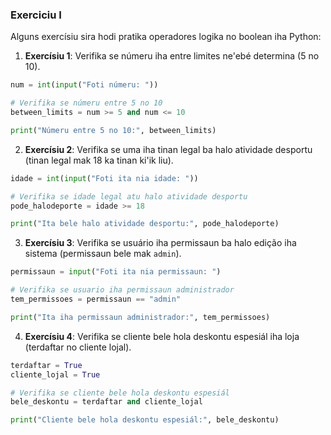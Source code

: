 ### Exerciciu I

Alguns exercísiu sira hodi pratika operadores logika no boolean iha Python:

1. **Exercísiu 1**: Verifika se númeru iha entre limites ne'ebé determina (5 no 10).

```python
num = int(input("Foti númeru: "))

# Verifika se númeru entre 5 no 10
between_limits = num >= 5 and num <= 10

print("Númeru entre 5 no 10:", between_limits)
```

2. **Exercísiu 2**: Verifika se uma iha tinan legal ba halo atividade desportu (tinan legal mak 18 ka tinan ki'ik liu).

```python
idade = int(input("Foti ita nia idade: "))

# Verifika se idade legal atu halo atividade desportu
pode_halodeporte = idade >= 18

print("Ita bele halo atividade desportu:", pode_halodeporte)
```

3. **Exercísiu 3**: Verifika se usuário iha permissaun ba halo edição iha sistema (permissaun bele mak `admin`).

```python
permissaun = input("Foti ita nia permissaun: ")

# Verifika se usuario iha permissaun administrador
tem_permissoes = permissaun == "admin"

print("Ita iha permissaun administrador:", tem_permissoes)
```

4. **Exercísiu 4**: Verifika se cliente bele hola deskontu espesiál iha loja (terdaftar no cliente lojal).

```python
terdaftar = True
cliente_lojal = True

# Verifika se cliente bele hola deskontu espesiál
bele_deskontu = terdaftar and cliente_lojal

print("Cliente bele hola deskontu espesiál:", bele_deskontu)
```
